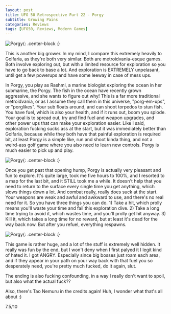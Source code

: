 ```yaml
---
layout: post
title: UFO 50 Retrospective Part 22 - Porgy
subtitle: Growing Pains
categories: Reviews
tags: [UFO50, Reviews, Modern Games]
---
```


![Porgy](https://imgur.com/OvtkuAx.png){: .center-block :}

This is another big grower. In my mind, I compare this extremely heavily to Golfaria, as they're both very similar. Both are metroidvania-esque games. Both involve exploring out, but with a limited resource for exploration so you have to go back to base a lot. And exploration is EXTREMELY unpelasant, until get a few powerups and have some leeway in case of mess ups.

In Porgy, you play as Rashmi, a marine biologist exploring the ocean in her submarine, the Porgy. The fish in the ocean have recently grown aggressive, and she wants to figure out why! This is a far more traditional metroidvania, or as I assume they call them in this universe, "porg-em-ups", or "porglikes". Your sub floats around, and can shoot torpedos to stun fish. You have fuel, which is also your health, and if it runs out, boom you splode. Your goal is to spread out, try and find fuel and weapon upgrades, and other power ups that can make your exploration easier. Like I said, exploration fucking sucks ass at the start, but it was immediately better than Golfaria, because while they both have that painful exploration is required bit, at least Porgy is a simple like, run and shoot kinda thing, and not a weird-ass golf game where you also need to learn new controls. Porgy is much easier to pick up and play.

![Porgy](https://imgur.com/cCyoADq.png){: .center-block :}


Once you get past that opening hump, Porgy is actually very pleasant and fun to explore. It's quite large, took me five hours to 100%, and I resorted to a map for the last bit, and it STILL took me a while. It doesn't help that you need to return to the surface every single time you get anything, which slows things down a lot. And combat really, really does suck at the start. Your weapons are weak and awful and awkward to use, and there's no real need for it. So you have three things you can do. 1) Take a hit, which prolly means you'll waste your time and fail this exploration dive. 2) Take a long time trying to avoid it, which wastes time, and you'll prolly get hit anyway. 3) Kill it, which takes a long time for no reward, but at least it's dead for the way back now. But after you refuel, everything respawns.

![Porgy](https://imgur.com/k357Qnr.png){: .center-block :}

This game is rather huge, and a lot of the stuff is extremely well hidden. It really was fun by the end, but I won't deny when I first palyed it I legit kind of hated it. I got ANGRY. Especially since big bosses just roam each area, and if they appear in your path on your way back with that fuel you so desperately need, you're pretty much fucked, do it again, slut.

The ending is also fucking confounding, in a way I really don't want to spoil, but also what the actual fuck??

Also, there's Tao Nemuru in the credits again! Huh, I wonder what that's all about :)

7.5/10